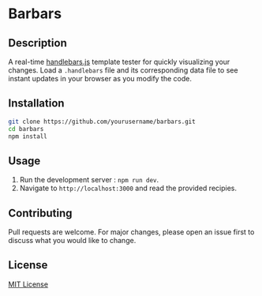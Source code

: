 # Barbars

## Description

A real-time [handlebars.js](https://handlebarsjs.com/) template tester for quickly visualizing your changes.
Load a `.handlebars` file and its corresponding data file to see instant updates in your browser as you modify the code.

## Installation

```bash
git clone https://github.com/yourusername/barbars.git
cd barbars
npm install
```

## Usage

1. Run the development server : `npm run dev`.
2. Navigate to `http://localhost:3000` and read the provided recipies.

## Contributing

Pull requests are welcome. For major changes, please open an issue first to discuss what you would like to change.

## License

[MIT License](./LICENSE)
